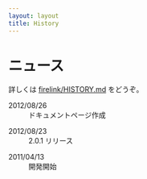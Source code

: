 ```yaml
---
layout: layout
title: History
---
```

# ニュース

詳しくは [firelink/HISTORY.md](https://github.com/ongaeshi/firelink/blob/master/HISTORY.md) をどうぞ。

<dl>
  <dt>2012/08/26</dt>
  <dd>ドキュメントページ作成</dd>
</dl>

<dl>
  <dt>2012/08/23</dt>
  <dd>2.0.1 リリース</dd>
</dl>

<dl>
  <dt>2011/04/13</dt>
  <dd>開発開始</dd>
</dl>

